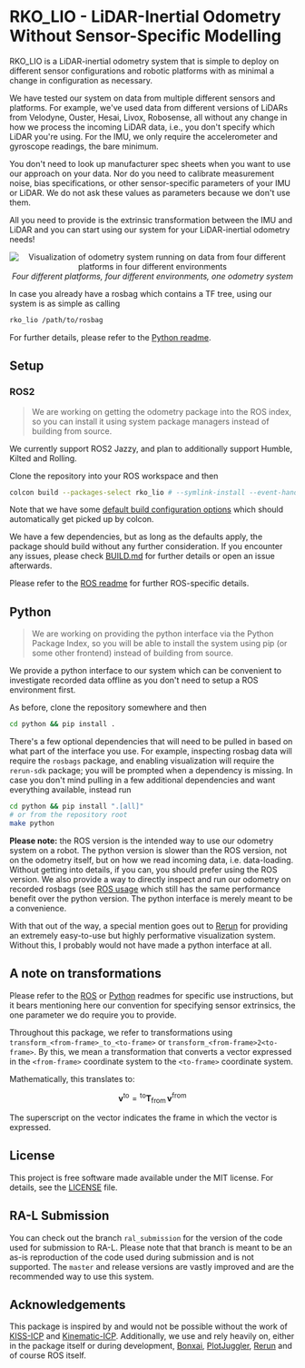 # RKO_LIO - LiDAR-Inertial Odometry Without Sensor-Specific Modelling

RKO_LIO is a LiDAR-inertial odometry system that is simple to deploy on different sensor configurations and robotic platforms with as minimal a change in configuration as necessary.

We have tested our system on data from multiple different sensors and platforms.
For example, we've used data from different versions of LiDARs from Velodyne, Ouster, Hesai, Livox, Robosense, all without any change in how we process the incoming LiDAR data, i.e., you don't specify which LiDAR you're using.
For the IMU, we only require the accelerometer and gyroscope readings, the bare minimum.

You don't need to look up manufacturer spec sheets when you want to use our approach on your data.
Nor do you need to calibrate measurement noise, bias specifications, or other sensor-specific parameters of your IMU or LiDAR.
We do not ask these values as parameters because we don't use them.

All you need to provide is the extrinsic transformation between the IMU and LiDAR and you can start using our system for your LiDAR-inertial odometry needs!


<p align="center">
  <img src="docs/example_multiple_platforms.png" alt="Visualization of odometry system running on data from four different platforms in four different environments" />
  <br />
  <em>Four different platforms, four different environments, one odometry system</em>
</p>

In case you already have a rosbag which contains a TF tree, using our system is as simple as calling

```bash
rko_lio /path/to/rosbag
```

For further details, please refer to the [Python readme](python/README.md).

## Setup

### ROS2

> We are working on getting the odometry package into the ROS index, so you can install it using system package managers instead of building from source.

We currently support ROS2 Jazzy, and plan to additionally support Humble, Kilted and Rolling.

Clone the repository into your ROS workspace and then

```bash
colcon build --packages-select rko_lio # --symlink-install --event-handlers console_direct+ 
```

Note that we have some [default build configuration options](https://colcon.readthedocs.io/en/released/user/configuration.html) which should automatically get picked up by colcon.

We have a few dependencies, but as long as the defaults apply, the package should build without any further consideration.
If you encounter any issues, please check [BUILD.md](BUILD.md) for further details or open an issue afterwards.


Please refer to the [ROS readme](ros/README.md) for further ROS-specific details.

## Python

> We are working on providing the python interface via the Python Package Index, so you will be able to install the system using pip (or some other frontend) instead of building from source.

We provide a python interface to our system which can be convenient to investigate recorded data offline as you don't need to setup a ROS environment first.

As before, clone the repository somewhere and then

```bash
cd python && pip install .
```

There's a few optional dependencies that will need to be pulled in based on what part of the interface you use.
For example, inspecting rosbag data will require the `rosbags` package, and enabling visualization will require the `rerun-sdk` package; you will be prompted when a dependency is missing. 
In case you don't mind pulling in a few additional dependencies and want everything available, instead run

```bash
cd python && pip install ".[all]"
# or from the repository root
make python
```

**Please note:** the ROS version is the intended way to use our odometry system on a robot.
The python version is slower than the ROS version, not on the odometry itself, but on how we read incoming data, i.e. data-loading.
Without getting into details, if you can, you should prefer using the ROS version.
We also provide a way to directly inspect and run our odometry on recorded rosbags (see [ROS usage](ros/README.md) which still has the same performance benefit over the python version.
The python interface is merely meant to be a convenience.

With that out of the way, a special mention goes out to [Rerun](https://rerun.io/) for providing an extremely easy-to-use but highly performative visualization system.
Without this, I probably would not have made a python interface at all.

## A note on transformations

Please refer to the [ROS](ros/README.md) or [Python](python/README.md) readmes for specific use instructions, but it bears mentioning here our convention for specifying sensor extrinsics, the one parameter we do require you to provide.

Throughout this package, we refer to transformations using `transform_<from-frame>_to_<to-frame>` or `transform_<from-frame>2<to-frame>`.
By this, we mean a transformation that converts a vector expressed in the `<from-frame>` coordinate system to the `<to-frame>` coordinate system.

Mathematically, this translates to:

$$
\mathbf{v}^{\text{to}} = {}^{\text{to}} \mathbf{T}_{\text{from}} \, \mathbf{v}^{\text{from}}
$$

The superscript on the vector indicates the frame in which the vector is expressed.

## License

This project is free software made available under the MIT license. For details, see the [LICENSE](LICENSE) file.

## RA-L Submission

You can check out the branch `ral_submission` for the version of the code used for submission to RA-L.
Please note that that branch is meant to be an as-is reproduction of the code used during submission and is not supported.
The `master` and release versions are vastly improved and are the recommended way to use this system.

## Acknowledgements

This package is inspired by and would not be possible without the work of [KISS-ICP](https://github.com/PRBonn/kiss-icp) and [Kinematic-ICP](https://github.com/PRBonn/kinematic-icp).
Additionally, we use and rely heavily on, either in the package itself or during development, [Bonxai](https://github.com/facontidavide/Bonxai), [PlotJuggler](https://github.com/facontidavide/PlotJuggler), [Rerun](https://github.com/rerun-io/rerun) and of course ROS itself.
